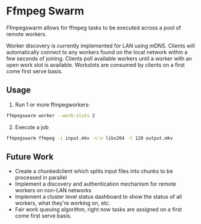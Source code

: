 # Ffmpeg Swarm

Ffmpegswarm allows for ffmpeg tasks to be executed across a pool of remote workers.

Worker discovery is currently implemented for LAN using mDNS. Clients will automatically connect to any workers found on the local network within a few seconds of joining. Clients poll available workers until a worker with an open work slot is available. Workslots are consumed by clients on a first come first serve basis.

## Usage

1. Run 1 or more ffmpegworkers:
```sh
ffmpegswarm worker --work-slots 2
```

2. Execute a job
```sh
ffmpegswarm ffmpeg -i input.mkv -c:v libx264 -t 120 output.mkv
```

## Future Work

 * Create a chunkedclient which splits input files into chunks to be processed in parallel
 * Implement a discovery and authentication mechanism for remote workers on non-LAN networks
 * Implement a cluster level status dashboard to show the status of all workers, what they're working on, etc.
 * Fair work queuing algorithm, right now tasks are assigned on a first come first serve basis. 